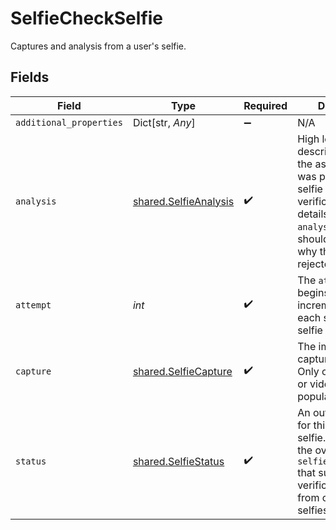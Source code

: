 # SelfieCheckSelfie

Captures and analysis from a user's selfie.


## Fields

| Field                                                                                                                                                                                     | Type                                                                                                                                                                                      | Required                                                                                                                                                                                  | Description                                                                                                                                                                               | Example                                                                                                                                                                                   |
| ----------------------------------------------------------------------------------------------------------------------------------------------------------------------------------------- | ----------------------------------------------------------------------------------------------------------------------------------------------------------------------------------------- | ----------------------------------------------------------------------------------------------------------------------------------------------------------------------------------------- | ----------------------------------------------------------------------------------------------------------------------------------------------------------------------------------------- | ----------------------------------------------------------------------------------------------------------------------------------------------------------------------------------------- |
| `additional_properties`                                                                                                                                                                   | Dict[str, *Any*]                                                                                                                                                                          | :heavy_minus_sign:                                                                                                                                                                        | N/A                                                                                                                                                                                       |                                                                                                                                                                                           |
| `analysis`                                                                                                                                                                                | [shared.SelfieAnalysis](../../models/shared/selfieanalysis.md)                                                                                                                            | :heavy_check_mark:                                                                                                                                                                        | High level descriptions of how the associated selfie was processed. If a selfie fails verification, the details in the `analysis` object should help clarify why the selfie was rejected. |                                                                                                                                                                                           |
| `attempt`                                                                                                                                                                                 | *int*                                                                                                                                                                                     | :heavy_check_mark:                                                                                                                                                                        | The `attempt` field begins with 1 and increments with each subsequent selfie upload.                                                                                                      | 1                                                                                                                                                                                         |
| `capture`                                                                                                                                                                                 | [shared.SelfieCapture](../../models/shared/selfiecapture.md)                                                                                                                              | :heavy_check_mark:                                                                                                                                                                        | The image or video capture of a selfie. Only one of image or video URL will be populated per selfie.                                                                                      |                                                                                                                                                                                           |
| `status`                                                                                                                                                                                  | [shared.SelfieStatus](../../models/shared/selfiestatus.md)                                                                                                                                | :heavy_check_mark:                                                                                                                                                                        | An outcome status for this specific selfie. Distinct from the overall `selfie_check.status` that summarizes the verification outcome from one or more selfies.                            | success                                                                                                                                                                                   |